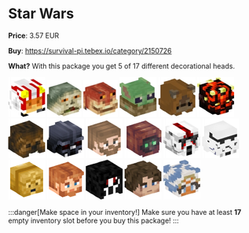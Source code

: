 # Star Wars

**Price**: 3.57 EUR

**Buy**: https://survival-pi.tebex.io/category/2150726

**What?** With this package you get 5 of 17 different decorational heads.

![8107 ](b67bbc20952385f68693c90ab1c9f03859b21df7.png)
![1613 ](7c1fcb6b5e4da6a486d90f280197297d56cf03d9.png)
![33545 ](8883ffdf9a2057d78ce3bb215a65862aa1a00239.png)
![25239 ](1b30b08999ff36a68322827a76b0bb2142d7c662.png)
![14256 ](f0e0471bc6a9cbfe2e61dbac3755cc93d16d9a66.png)
![8362 ](30fa8b7a547dee3a44eda56f942d56139ad8fb9e.png)
![54937 ](91f72d6d3496d15ba31f5a00e19367a1654fdafb.png)
![58085 ](02a70481a9f1a9a30f1f1050fc992e23bfa0a261.png)
![57346 ](8562a6bca2803bd531248f76f64550fc42aa2aa3.png)
![58715 ](7bddc33aed338cc31d1ccaa41d33523f0342cbec.png)
![58409 ](b54c260fb37509172217981d6dc82d8d631deb8a.png)
![55344 ](2a0160f7742684932c31043e4b6078496f97ddf8.png)
![53854 ](e07eeeaa9e61a94e3eb70a63c3aef3871185dd8d.png)
![48430 ](d7d204a48e1b2dc369e901fb6a87ec20b69a504c.png)
![47177 ](32193e7cdfc6368d182dc6e0667105c151bc0fd8.png)
![36898 ](6b33d0729f3a9aa742bb27622859b44acc1cb4ad.png)
![2826 ](cdaa43bcced62d44796319f1f45f0ada1fa97df5.png)

:::danger[Make space in your inventory!]
Make sure you have at least **17** empty inventory slot before you buy this package!
:::